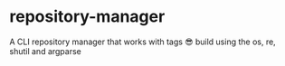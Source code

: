 # repository-manager
A CLI repository manager that works with tags :sunglasses:
build using the os, re, shutil and argparse
